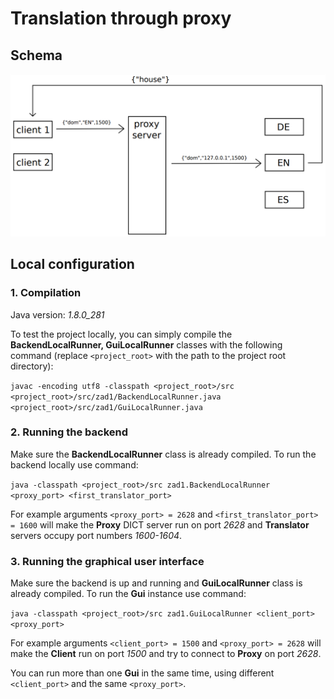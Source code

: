 # Translation through proxy

## Schema

![Schema](schema.png "Schema")

## Local configuration

### 1. Compilation

Java version: *1.8.0_281*

To test the project locally, you can simply compile the **BackendLocalRunner, GuiLocalRunner** classes with the following command
(replace `<project_root>` with the path to the project root directory):

`javac -encoding utf8 -classpath <project_root>/src
<project_root>/src/zad1/BackendLocalRunner.java
<project_root>/src/zad1/GuiLocalRunner.java`

### 2. Running the backend

Make sure the **BackendLocalRunner** class is already compiled. To run the backend locally use command:

`java -classpath <project_root>/src zad1.BackendLocalRunner <proxy_port> <first_translator_port>`

For example arguments `<proxy_port> = 2628` and `<first_translator_port> = 1600` will make the **Proxy** DICT server run
on port *2628* and **Translator** servers occupy port numbers *1600-1604*.

### 3. Running the graphical user interface

Make sure the backend is up and running and **GuiLocalRunner** class is already compiled. To run the **Gui** instance use command:

`java -classpath <project_root>/src zad1.GuiLocalRunner <client_port> <proxy_port>`

For example arguments  `<client_port> = 1500` and `<proxy_port> = 2628` will make the **Client** run on port *1500* and
try to connect to **Proxy** on port *2628*.

You can run more than one **Gui** in the same time, using different `<client_port>` and the same `<proxy_port>`.
